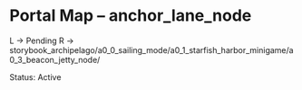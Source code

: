 # Portal Map – anchor_lane_node

L → Pending
R → storybook_archipelago/a0_0_sailing_mode/a0_1_starfish_harbor_minigame/a0_3_beacon_jetty_node/

Status: Active
